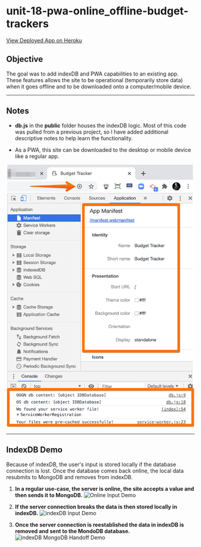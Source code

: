 # unit-18-pwa-online_offline-budget-trackers

[View Deployed App on Heroku](https://obscure-stream-80597.herokuapp.com/)

## Objective
The goal was to add indexDB and PWA capabilities to an existing app. These features allows the site to be operational (temporarily store data) when it goes offline and to be downloaded onto a computer/mobile device.

---

## Notes

* **db.js** in the **public** folder houses the indexDB logic. Most of this code was pulled from a previous project, so I have added additional descriptive notes to help learn the functionality.

* As a PWA, this site can be downloaded to the desktop or mobile device like a regular app. 

![Web Manifest and Install](./assets/readme-gfx/web-manifest-dev.png)

---

## IndexDB Demo

Because of indexDB, the user's input is stored locally if the database connection is lost. Once the database comes back online, the local data resubmits to MongoDB and removes from indexDB. 


1. **In a regular use-case, the server is online, the site accepts a value and then sends it to MongoDB.**
![Online Input Demo](./assets/readme-gfx/transaction-input-online.gif)

2. **If the server connection breaks the data is then stored locally in indexDB.**
![indexDB Input Demo](./assets/readme-gfx/indexdb-transaction.gif)

3. **Once the server connection is reestablished the data in indexDB is removed and sent to the MondoDB database.**
![indexDB MongoDB Handoff Demo](./assets/readme-gfx/indexdb-mongodb-handoff.gif)
